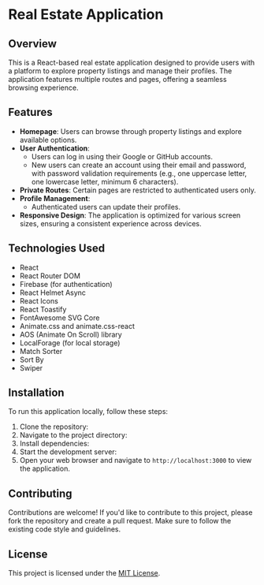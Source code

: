 # Real Estate Application

## Overview
This is a React-based real estate application designed to provide users with a platform to explore property listings and manage their profiles. The application features multiple routes and pages, offering a seamless browsing experience.

## Features
- **Homepage**: Users can browse through property listings and explore available options.
- **User Authentication**:
  - Users can log in using their Google or GitHub accounts.
  - New users can create an account using their email and password, with password validation requirements (e.g., one uppercase letter, one lowercase letter, minimum 6 characters).
- **Private Routes**: Certain pages are restricted to authenticated users only.
- **Profile Management**:
  - Authenticated users can update their profiles.
- **Responsive Design**: The application is optimized for various screen sizes, ensuring a consistent experience across devices.

## Technologies Used
- React
- React Router DOM
- Firebase (for authentication)
- React Helmet Async
- React Icons
- React Toastify
- FontAwesome SVG Core
- Animate.css and animate.css-react
- AOS (Animate On Scroll) library
- LocalForage (for local storage)
- Match Sorter
- Sort By
- Swiper

## Installation
To run this application locally, follow these steps:

1. Clone the repository:
2. Navigate to the project directory:
3. Install dependencies:
4. Start the development server:
5. Open your web browser and navigate to `http://localhost:3000` to view the application.

## Contributing
Contributions are welcome! If you'd like to contribute to this project, please fork the repository and create a pull request. Make sure to follow the existing code style and guidelines.

## License
This project is licensed under the [MIT License](LICENSE).
